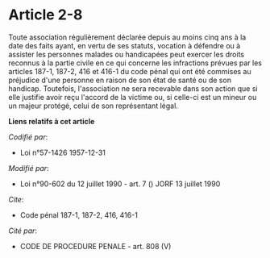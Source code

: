 # Article 2-8

Toute association régulièrement déclarée depuis au moins cinq ans à la date des faits ayant, en vertu de ses statuts,
vocation à défendre ou à assister les personnes malades ou handicapées peut exercer les droits reconnus à la partie civile en
ce qui concerne les infractions prévues par les articles 187-1, 187-2, 416 et 416-1 du code pénal qui ont été commises au
préjudice d'une personne en raison de son état de santé ou de son handicap. Toutefois, l'association ne sera recevable dans
son action que si elle justifie avoir reçu l'accord de la victime ou, si celle-ci est un mineur ou un majeur protégé, celui
de son représentant légal.

**Liens relatifs à cet article**

_Codifié par_:

  - Loi n°57-1426 1957-12-31

_Modifié par_:

  - Loi n°90-602 du 12 juillet 1990 - art. 7 () JORF 13 juillet 1990

_Cite_:

  - Code pénal 187-1, 187-2, 416, 416-1

_Cité par_:

  - CODE DE PROCEDURE PENALE - art. 808 (V)

